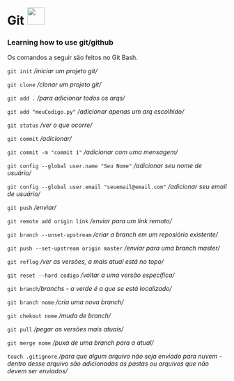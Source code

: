 <h1>
  Git
  <img loading="lazy" src="https://cdn.jsdelivr.net/gh/devicons/devicon/icons/git/git-original.svg" width="40" height="40"/>
</h1> 
<h3>Learning how to use git/github</h3> 
<p>Os comandos a seguir são feitos no Git Bash.</p>


`git init` */iniciar um projeto git/*

`git clone` */clonar um projeto git/*

`git add .` */para adicionar todos os arqs/*

`git add "meuCodigo.py"` */adicionar apenas um arq escolhido/*

`git status` */ver o que ocorre/*

`git commit` */adicionar/*

`git commit -m "commit 1"` */adicionar com uma mensagem/*

`git config --global user.name "Seu Nome"` */adicionar seu nome de usuário/*

`git config --global user.email "seuemail@email.com"` */adicionar seu email de usuário/*

`git push` */enviar/*

`git remote add origin link` */enviar para um link remoto/*

`git branch --unset-upstream` */criar a branch em um reposiório existente/*

`git push --set-upstream origin master` */enviar para uma branch master/*

`git reflog` */ver as versões, a mais atual está no topo/*

`git reset --hard codigo` */voltar a uma versão específica/*

`git branch`*/branchs - a verde é a que se está localizado/*

`git branch nome` */cria uma nova branch/*

`git chekout nome` */muda de branch/*

`git pull` */pegar as versões mais atuais/*

`git merge nome` */puxa de uma branch para a atual/*

`touch .gitignore` */para que algum arquivo não seja enviado para nuvem - dentro desse arquivo são adicionadas as pastas ou arquivos que não devem ser enviados/*
